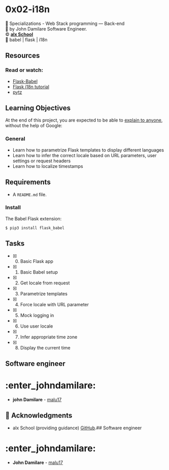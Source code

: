 # 0x02-i18n
:open_file_folder: Specializations - Web Stack programming ― Back-end  
:bust_in_silhouette: by John Damilare Software Engineer.   
:copyright: **[alx School](https://www.alx.com/)**  
:bookmark: babel | flask | i18n

## Resources
### Read or watch:
* [Flask-Babel](https://flask-babel.tkte.ch/)
* [Flask i18n tutorial](https://blog.miguelgrinberg.com/post/the-flask-mega-tutorial-part-xiii-i18n-and-l10n)
* [pytz](http://pytz.sourceforge.net/)

## Learning Objectives
At the end of this project, you are expected to be able to [explain to anyone](https://fs.blog/2012/04/feynman-technique/), without the help of Google:
### General
* Learn how to parametrize Flask templates to display different languages
* Learn how to infer the correct locale based on URL parameters, user settings or request headers
* Learn how to localize timestamps

## Requirements
* A ```README.md``` file.
### Install
The Babel Flask extension:
```
$ pip3 install flask_babel
```

## Tasks
* [x] 0. Basic Flask app
* [x] 1. Basic Babel setup
* [x] 2. Get locale from request
* [x] 3. Parametrize templates
* [x] 4. Force locale with URL parameter
* [x] 5. Mock logging in
* [x] 6. Use user locale
* [x] 7. Infer appropriate time zone
* [x] 8. Display the current time



## Software engineer
 # :enter_johndamilare: 
* **john Damilare** - [malu17](https://github.com/damilare123)

## :mega: Acknowledgments

* alx School (providing guidance)
[GitHub](https://github.com/damilare123).## Software engineer
 # :enter_johndamilare: 
* **John Damilare** - [malu17](https://github.com/damilare123)

